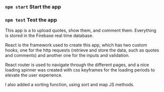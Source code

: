 ### `npm start` Start the app

### `npm test` Test the app

This app is a to upload quotes, show them, and comment them. Everything is stored in the Firebase real time database.

React is the framework used to create this app, which has two custom hooks, one for the http requests (retrieve and store the data, such as quotes and comments) and another one for the inputs and validation.

React router is used to navigate through the different pages, and a nice loading spinner was created with css keyframes for the loading periods to elevate the user experience.

I also added a sorting function, using sort and map JS methods.
